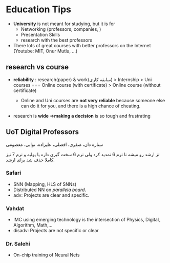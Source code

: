 # Education Tips

- **University** is not meant for studying, but it is for
  - Networking (professors, companies, )
  - Presentation Skills
  - research with the best professors  
- There lots of great courses with better professors on the Internet (Youtube: MIT, Onur Mutlu, ...)

## research vs course

- **reliability** : research(paper) & work(سابقه کاری) > Internship > Uni courses === Online course (with certificate) > Online course (without certificate)
  - Online and Uni courses are **not very reliable** because someone else can do it for you, and there is a high chance of cheating.

- research is **wide** =>**making a decision** is so tough and frustrating



## UoT Digital Professors

ستاره دان، صفری، افضلی، علیزاده، نوابی، معصومی

تز ارشد رو میشه تا ترم 6 تمدید کرد ولی ترم 6 سخت گیری داره یا  پولیه و ترم 7 نیز کاملا حذف شد برای ارشد.



### Safari
- SNN (Mapping, HLS of SNNs)
- Distributed NN on *parallela board*. 
- adv: Projects are clear and specific. 


### Vahdat
- IMC using emerging technology is the intersection of Physics, Digital, Algorithm, Math,...
- disadv: Projects are not specific or clear 

### Dr. Salehi 
- On-chip training of Neural Nets 
